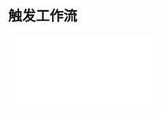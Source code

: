 # 触发工作流

<PluginInfo name="workflow-custom-action-trigger" link="/handbook/workflow-custom-action-trigger" commercial="true"></PluginInfo>

<embed src="../../../workflow-custom-action-trigger/action.md#L3-L999"></embed>
